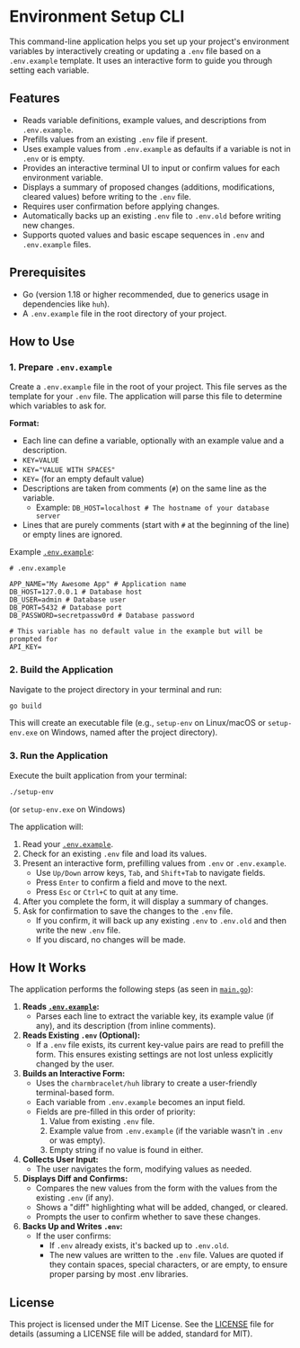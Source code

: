 # Environment Setup CLI

This command-line application helps you set up your project's environment variables by interactively creating or updating a `.env` file based on a `.env.example` template. It uses an interactive form to guide you through setting each variable.

## Features

*   Reads variable definitions, example values, and descriptions from `.env.example`.
*   Prefills values from an existing `.env` file if present.
*   Uses example values from `.env.example` as defaults if a variable is not in `.env` or is empty.
*   Provides an interactive terminal UI to input or confirm values for each environment variable.
*   Displays a summary of proposed changes (additions, modifications, cleared values) before writing to the `.env` file.
*   Requires user confirmation before applying changes.
*   Automatically backs up an existing `.env` file to `.env.old` before writing new changes.
*   Supports quoted values and basic escape sequences in `.env` and `.env.example` files.

## Prerequisites

*   Go (version 1.18 or higher recommended, due to generics usage in dependencies like `huh`).
*   A `.env.example` file in the root directory of your project.

## How to Use

### 1. Prepare `.env.example`

Create a `.env.example` file in the root of your project. This file serves as the template for your `.env` file. The application will parse this file to determine which variables to ask for.

**Format:**

*   Each line can define a variable, optionally with an example value and a description.
*   `KEY=VALUE`
*   `KEY="VALUE WITH SPACES"`
*   `KEY=` (for an empty default value)
*   Descriptions are taken from comments (`#`) on the same line as the variable.
    *   Example: `DB_HOST=localhost # The hostname of your database server`
*   Lines that are purely comments (start with `#` at the beginning of the line) or empty lines are ignored.

Example [` .env.example `](.env.example:1):
```env
# .env.example

APP_NAME="My Awesome App" # Application name
DB_HOST=127.0.0.1 # Database host
DB_USER=admin # Database user
DB_PORT=5432 # Database port
DB_PASSWORD=secretpassw0rd # Database password

# This variable has no default value in the example but will be prompted for
API_KEY=
```

### 2. Build the Application

Navigate to the project directory in your terminal and run:
```bash
go build
```
This will create an executable file (e.g., `setup-env` on Linux/macOS or `setup-env.exe` on Windows, named after the project directory).

### 3. Run the Application

Execute the built application from your terminal:
```bash
./setup-env
```
(or `setup-env.exe` on Windows)

The application will:
1.  Read your [` .env.example `](.env.example:1).
2.  Check for an existing `.env` file and load its values.
3.  Present an interactive form, prefilling values from `.env` or `.env.example`.
    *   Use `Up/Down` arrow keys, `Tab`, and `Shift+Tab` to navigate fields.
    *   Press `Enter` to confirm a field and move to the next.
    *   Press `Esc` or `Ctrl+C` to quit at any time.
4.  After you complete the form, it will display a summary of changes.
5.  Ask for confirmation to save the changes to the `.env` file.
    *   If you confirm, it will back up any existing `.env` to `.env.old` and then write the new `.env` file.
    *   If you discard, no changes will be made.

## How It Works

The application performs the following steps (as seen in [` main.go `](main.go:1)):

1.  **Reads [` .env.example `](.env.example:1):**
    *   Parses each line to extract the variable key, its example value (if any), and its description (from inline comments).
2.  **Reads Existing `.env` (Optional):**
    *   If a `.env` file exists, its current key-value pairs are read to prefill the form. This ensures existing settings are not lost unless explicitly changed by the user.
3.  **Builds an Interactive Form:**
    *   Uses the `charmbracelet/huh` library to create a user-friendly terminal-based form.
    *   Each variable from `.env.example` becomes an input field.
    *   Fields are pre-filled in this order of priority:
        1.  Value from existing `.env` file.
        2.  Example value from `.env.example` (if the variable wasn't in `.env` or was empty).
        3.  Empty string if no value is found in either.
4.  **Collects User Input:**
    *   The user navigates the form, modifying values as needed.
5.  **Displays Diff and Confirms:**
    *   Compares the new values from the form with the values from the existing `.env` (if any).
    *   Shows a "diff" highlighting what will be added, changed, or cleared.
    *   Prompts the user to confirm whether to save these changes.
6.  **Backs Up and Writes `.env`:**
    *   If the user confirms:
        *   If `.env` already exists, it's backed up to `.env.old`.
        *   The new values are written to the `.env` file. Values are quoted if they contain spaces, special characters, or are empty, to ensure proper parsing by most .env libraries.

## License

This project is licensed under the MIT License. See the [LICENSE](LICENSE) file for details (assuming a LICENSE file will be added, standard for MIT).